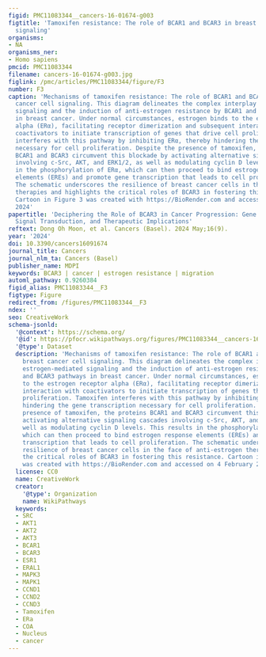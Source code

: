 ```yaml
---
figid: PMC11083344__cancers-16-01674-g003
figtitle: 'Tamoxifen resistance: The role of BCAR1 and BCAR3 in breast cancer cell
  signaling'
organisms:
- NA
organisms_ner:
- Homo sapiens
pmcid: PMC11083344
filename: cancers-16-01674-g003.jpg
figlink: /pmc/articles/PMC11083344/figure/F3
number: F3
caption: 'Mechanisms of tamoxifen resistance: The role of BCAR1 and BCAR3 in breast
  cancer cell signaling. This diagram delineates the complex interplay between estrogen-mediated
  signaling and the induction of anti-estrogen resistance by BCAR1 and BCAR3 pathways
  in breast cancer. Under normal circumstances, estrogen binds to the estrogen receptor
  alpha (ERα), facilitating receptor dimerization and subsequent interaction with
  coactivators to initiate transcription of genes that drive cell proliferation. Tamoxifen
  interferes with this pathway by inhibiting ERα, thereby hindering the gene transcription
  necessary for cell proliferation. Despite the presence of tamoxifen, the proteins
  BCAR1 and BCAR3 circumvent this blockade by activating alternative signaling cascades
  involving c-Src, AKT, and ERK1/2, as well as modulating cyclin D levels. This results
  in the phosphorylation of ERα, which can then proceed to bind estrogen response
  elements (EREs) and promote gene transcription that leads to cell proliferation.
  The schematic underscores the resilience of breast cancer cells in the face of anti-estrogen
  therapies and highlights the critical roles of BCAR3 in fostering this resistance.
  Cartoon in Figure 3 was created with https://BioRender.com and accessed on 4 February
  2024'
papertitle: 'Deciphering the Role of BCAR3 in Cancer Progression: Gene Regulation,
  Signal Transduction, and Therapeutic Implications'
reftext: Dong Oh Moon, et al. Cancers (Basel). 2024 May;16(9).
year: '2024'
doi: 10.3390/cancers16091674
journal_title: Cancers
journal_nlm_ta: Cancers (Basel)
publisher_name: MDPI
keywords: BCAR3 | cancer | estrogen resistance | migration
automl_pathway: 0.9260384
figid_alias: PMC11083344__F3
figtype: Figure
redirect_from: /figures/PMC11083344__F3
ndex: ''
seo: CreativeWork
schema-jsonld:
  '@context': https://schema.org/
  '@id': https://pfocr.wikipathways.org/figures/PMC11083344__cancers-16-01674-g003.html
  '@type': Dataset
  description: 'Mechanisms of tamoxifen resistance: The role of BCAR1 and BCAR3 in
    breast cancer cell signaling. This diagram delineates the complex interplay between
    estrogen-mediated signaling and the induction of anti-estrogen resistance by BCAR1
    and BCAR3 pathways in breast cancer. Under normal circumstances, estrogen binds
    to the estrogen receptor alpha (ERα), facilitating receptor dimerization and subsequent
    interaction with coactivators to initiate transcription of genes that drive cell
    proliferation. Tamoxifen interferes with this pathway by inhibiting ERα, thereby
    hindering the gene transcription necessary for cell proliferation. Despite the
    presence of tamoxifen, the proteins BCAR1 and BCAR3 circumvent this blockade by
    activating alternative signaling cascades involving c-Src, AKT, and ERK1/2, as
    well as modulating cyclin D levels. This results in the phosphorylation of ERα,
    which can then proceed to bind estrogen response elements (EREs) and promote gene
    transcription that leads to cell proliferation. The schematic underscores the
    resilience of breast cancer cells in the face of anti-estrogen therapies and highlights
    the critical roles of BCAR3 in fostering this resistance. Cartoon in Figure 3
    was created with https://BioRender.com and accessed on 4 February 2024'
  license: CC0
  name: CreativeWork
  creator:
    '@type': Organization
    name: WikiPathways
  keywords:
  - SRC
  - AKT1
  - AKT2
  - AKT3
  - BCAR1
  - BCAR3
  - ESR1
  - ERAL1
  - MAPK3
  - MAPK1
  - CCND1
  - CCND2
  - CCND3
  - Tamoxifen
  - ERa
  - COA
  - Nucleus
  - cancer
---
```

